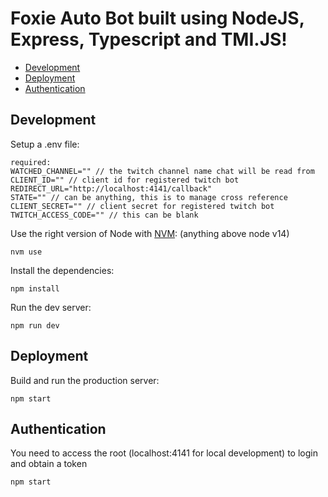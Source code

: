 # Foxie Auto Bot built using NodeJS, Express, Typescript and TMI.JS!

- [Development](#development)
- [Deployment](#deployment)
- [Authentication](#authentciation)


## Development

Setup a .env file: 

    required: 
    WATCHED_CHANNEL="" // the twitch channel name chat will be read from
    CLIENT_ID="" // client id for registered twitch bot
    REDIRECT_URL="http://localhost:4141/callback"
    STATE="" // can be anything, this is to manage cross reference
    CLIENT_SECRET="" // client secret for registered twitch bot
    TWITCH_ACCESS_CODE="" // this can be blank
    
    
Use the right version of Node with [NVM](https://github.com/nvm-sh/nvm): (anything above node v14)

    nvm use

Install the dependencies:

    npm install

Run the dev server:

    npm run dev


## Deployment

Build and run the production server:

    npm start

## Authentication

You need to access the root (localhost:4141 for local development) to login and obtain a token

    npm start